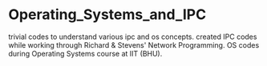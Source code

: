 # Operating_Systems_and_IPC
trivial codes to understand various ipc and os concepts.
created IPC codes while working through Richard & Stevens' Network Programming.
OS codes during Operating Systems course at IIT (BHU).
